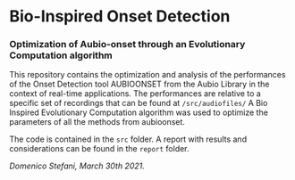 # Bio-Inspired Onset Detection
### Optimization of Aubio-onset through an Evolutionary Computation algorithm

This repository contains the optimization and analysis of the performances of the Onset Detection tool AUBIOONSET from the Aubio Library in the context of real-time applications.
The performances are relative to a specific set of recordings that can be found at `/src/audiofiles/`
A Bio Inspired Evolutionary Computation algorithm was used to optimize the parameters of all the methods from aubioonset.

The code is contained in the `src` folder.
A report with results and considerations can be found in the `report` folder.





_Domenico Stefani, March 30th 2021._
